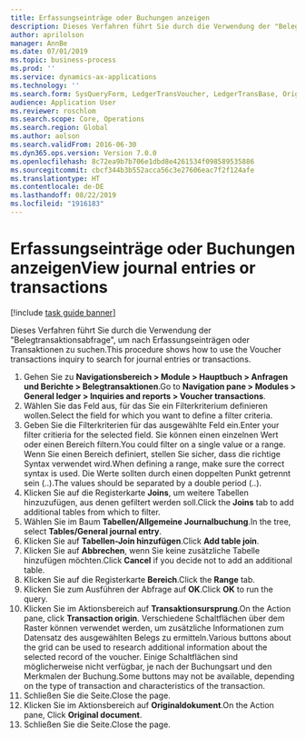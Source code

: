 ```yaml
---
title: Erfassungseinträge oder Buchungen anzeigen
description: Dieses Verfahren führt Sie durch die Verwendung der "Belegtransaktionsabfrage", um nach Erfassungseinträgen oder Transaktionen zu suchen.
author: aprilolson
manager: AnnBe
ms.date: 07/01/2019
ms.topic: business-process
ms.prod: ''
ms.service: dynamics-ax-applications
ms.technology: ''
ms.search.form: SysQueryForm, LedgerTransVoucher, LedgerTransBase, Originaldocuments
audience: Application User
ms.reviewer: roschlom
ms.search.scope: Core, Operations
ms.search.region: Global
ms.author: aolson
ms.search.validFrom: 2016-06-30
ms.dyn365.ops.version: Version 7.0.0
ms.openlocfilehash: 8c72ea9b7b706e1dbd8e4261534f098589535886
ms.sourcegitcommit: cbcf344b3b552acca56c3e27606eac7f2f124afe
ms.translationtype: HT
ms.contentlocale: de-DE
ms.lasthandoff: 08/22/2019
ms.locfileid: "1916183"
---
```

# <a name="view-journal-entries-or-transactions"></a><span data-ttu-id="cebb5-103">Erfassungseinträge oder Buchungen anzeigen</span><span class="sxs-lookup"><span data-stu-id="cebb5-103">View journal entries or transactions</span></span>

[!include [task guide banner](../../includes/task-guide-banner.md)]

<span data-ttu-id="cebb5-104">Dieses Verfahren führt Sie durch die Verwendung der "Belegtransaktionsabfrage", um nach Erfassungseinträgen oder Transaktionen zu suchen.</span><span class="sxs-lookup"><span data-stu-id="cebb5-104">This procedure shows how to use the Voucher transactions inquiry to search for journal entries or transactions.</span></span>

1. <span data-ttu-id="cebb5-105">Gehen Sie zu **Navigationsbereich > Module > Hauptbuch > Anfragen und Berichte > Belegtransaktionen**.</span><span class="sxs-lookup"><span data-stu-id="cebb5-105">Go to **Navigation pane > Modules > General ledger > Inquiries and reports > Voucher transactions**.</span></span>
2. <span data-ttu-id="cebb5-106">Wählen Sie das Feld aus, für das Sie ein Filterkriterium definieren wollen.</span><span class="sxs-lookup"><span data-stu-id="cebb5-106">Select the field for which you want to define a filter criteria.</span></span>
3. <span data-ttu-id="cebb5-107">Geben Sie die Filterkriterien für das ausgewählte Feld ein.</span><span class="sxs-lookup"><span data-stu-id="cebb5-107">Enter your filter critieria for the selected field.</span></span> <span data-ttu-id="cebb5-108">Sie können einen einzelnen Wert oder einen Bereich filtern.</span><span class="sxs-lookup"><span data-stu-id="cebb5-108">You could filter on a single value or a range.</span></span> <span data-ttu-id="cebb5-109">Wenn Sie einen Bereich definiert, stellen Sie sicher, dass die richtige Syntax verwendet wird.</span><span class="sxs-lookup"><span data-stu-id="cebb5-109">When defining a range, make sure the correct syntax is used.</span></span> <span data-ttu-id="cebb5-110">Die Werte sollten durch einen doppelten Punkt getrennt sein (..).</span><span class="sxs-lookup"><span data-stu-id="cebb5-110">The values should be separated by a double period (..).</span></span>  
4. <span data-ttu-id="cebb5-111">Klicken Sie auf die Registerkarte **Joins**, um weitere Tabellen hinzuzufügen, aus denen gefiltert werden soll.</span><span class="sxs-lookup"><span data-stu-id="cebb5-111">Click the **Joins** tab to add additional tables from which to filter.</span></span>
5. <span data-ttu-id="cebb5-112">Wählen Sie im Baum **Tabellen/Allgemeine Journalbuchung**.</span><span class="sxs-lookup"><span data-stu-id="cebb5-112">In the tree, select **Tables/General journal entry**.</span></span>
6. <span data-ttu-id="cebb5-113">Klicken Sie auf **Tabellen-Join hinzufügen**.</span><span class="sxs-lookup"><span data-stu-id="cebb5-113">Click **Add table join**.</span></span>
7. <span data-ttu-id="cebb5-114">Klicken Sie auf **Abbrechen**, wenn Sie keine zusätzliche Tabelle hinzufügen möchten.</span><span class="sxs-lookup"><span data-stu-id="cebb5-114">Click **Cancel** if you decide not to add an additional table.</span></span>
8. <span data-ttu-id="cebb5-115">Klicken Sie auf die Registerkarte **Bereich**.</span><span class="sxs-lookup"><span data-stu-id="cebb5-115">Click the **Range** tab.</span></span>
9. <span data-ttu-id="cebb5-116">Klicken Sie zum Ausführen der Abfrage auf **OK**.</span><span class="sxs-lookup"><span data-stu-id="cebb5-116">Click **OK** to run the query.</span></span>
10. <span data-ttu-id="cebb5-117">Klicken Sie im Aktionsbereich auf **Transaktionsursprung**.</span><span class="sxs-lookup"><span data-stu-id="cebb5-117">On the Action pane, click **Transaction origin**.</span></span> <span data-ttu-id="cebb5-118">Verschiedene Schaltflächen über dem Raster können verwendet werden, um zusätzliche Informationen zum Datensatz des ausgewählten Belegs zu ermitteln.</span><span class="sxs-lookup"><span data-stu-id="cebb5-118">Various buttons about the grid can be used to research additional information about the selected record of the voucher.</span></span> <span data-ttu-id="cebb5-119">Einige Schaltflächen sind möglicherweise nicht verfügbar, je nach der Buchungsart und den Merkmalen der Buchung.</span><span class="sxs-lookup"><span data-stu-id="cebb5-119">Some buttons may not be available, depending on the type of transaction and characteristics of the transaction.</span></span>
11. <span data-ttu-id="cebb5-120">Schließen Sie die Seite.</span><span class="sxs-lookup"><span data-stu-id="cebb5-120">Close the page.</span></span>
12. <span data-ttu-id="cebb5-121">Klicken Sie im Aktionsbereich auf **Originaldokument**.</span><span class="sxs-lookup"><span data-stu-id="cebb5-121">On the Action pane, Click **Original document**.</span></span>
13. <span data-ttu-id="cebb5-122">Schließen Sie die Seite.</span><span class="sxs-lookup"><span data-stu-id="cebb5-122">Close the page.</span></span>

